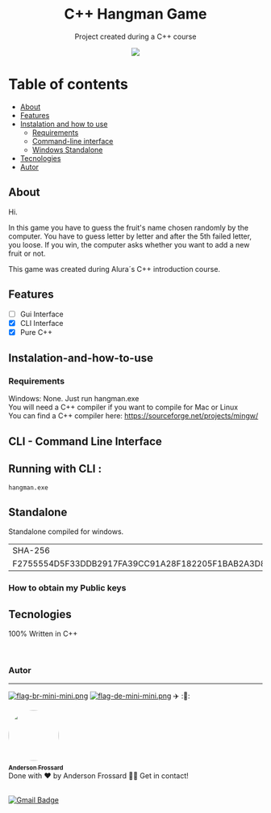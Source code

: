 

<h1 align="center">C++ Hangman Game</h1>

<p align="center">Project created during a C++ course</p>
<div align="center">
<a href="https://github.com/AndersonFrossard/karoua_youtube_download_gui/raw/main/standalone/youtube_download_v1.2.zip">
<img src="https://img.shields.io/badge/C%2B%2B-Game-brightgreen"/></a>
</div>

Table of contents
===============
<!--ts-->

- [About](#about)
- [Features](#features)
- [Instalation and how to use](#instalation-and-how-to-use)
	- [Requirements](#requirements)
	- [Command-line interface](#cli)
	- [Windows Standalone](#standalone)
- [Tecnologies](#tecnologies)
- [Autor](#autor)
<!--te-->

## About

<p>Hi.</p>
<p>In this game you have to guess the fruit's name chosen randomly
 by the computer. You have to guess letter by letter and after the
 5th failed letter, you loose.
 If you win, the computer asks whether you want to add a new fruit or
 not.


<p>This game was created during Alura´s C++ introduction course.</p>

## Features
- [ ] Gui Interface
- [x] CLI Interface
- [x] Pure C++

## Instalation-and-how-to-use


### Requirements

Windows: None. Just run hangman.exe<br>
You will need a C++ compiler if you want to compile for Mac or Linux<br>
You can find a C++ compiler here: <a href="https://sourceforge.net/projects/mingw/">https://sourceforge.net/projects/mingw/</a>



## CLI - Command Line Interface

<h2>Running with CLI :</h2>

	hangman.exe



## Standalone

Standalone compiled for windows.

<table>
	<tr>
		<td>SHA-256</td>
		<td>File</td>
	<tr>
		<td>F2755554D5F33DDB2917FA39CC91A28F182205F1BAB2A3D8FDCFBDC48D4DED24</td>
		<td>youtube_download.exe</td>
	</tr>
</table>

### How to obtain my Public keys



## Tecnologies

100% Written in C++<br />

<br />

### Autor
---
[![flag-br-mini-mini.png](https://i.postimg.cc/DyXTfVHf/flag-br-mini-mini.png)](https://postimg.cc/Xp4hxPnt)
 [![flag-de-mini-mini.png](https://i.postimg.cc/4xGNrNyR/flag-de-mini-mini.png)](https://postimg.cc/nCdJmxq3)
 ✈️ ::statue_of_liberty::

<a href="https://github.com/AndersonFrossard" title="GitHub">
<img style="border-radius: 50%;" src="https://i.postimg.cc/Rqf7nM29/maxresdefault.jpg" width="100px;" alt=""/>
 <sub><b><br />Anderson Frossard</b></sub></a>

<br />
Done with ❤️ by Anderson Frossard 👋🏽 Get in contact!<br/><br/>

[![Gmail Badge](https://img.shields.io/badge/frossard2008@gmail.com-c14438?style=flat-square&logo=Gmail&logoColor=white&link=mailto:frossard2008@gmail.com)](mailto:frossard2008@gmail.com)